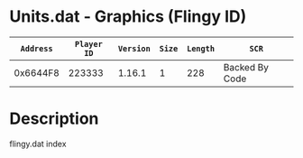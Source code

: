 # Units.dat - Graphics (Flingy ID)

| `Address` | `Player ID` | `Version` | `Size` | `Length` | `SCR` |
| ---------- | ----------- | --------- | ------ | -------- | ---- |
| 0x6644F8 | 223333 | 1.16.1 | 1 | 228 | Backed By Code |

# Description

flingy.dat index